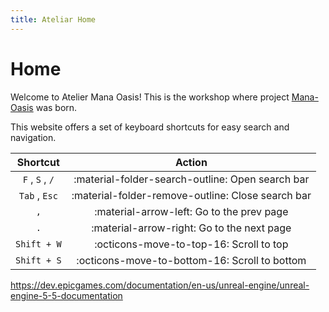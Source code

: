 ```yaml
---
title: Ateliar Home
---
```


# Home

Welcome to Atelier Mana Oasis! This is the workshop where project [Mana-Oasis](../../) was born.

This website offers a set of keyboard shortcuts for easy search and navigation.

| Shortcut        | Action             |
:----------------:|:-------------------:
| `F` , `S` , `/` | :material-folder-search-outline: Open search bar
| `Tab` , `Esc`   | :material-folder-remove-outline: Close search bar
| `,`             | :material-arrow-left: Go to the prev page
| `.`             | :material-arrow-right: Go to the next page
| `Shift + W`     | :octicons-move-to-top-16: Scroll to top
| `Shift + S`     | :octicons-move-to-bottom-16: Scroll to bottom


https://dev.epicgames.com/documentation/en-us/unreal-engine/unreal-engine-5-5-documentation


